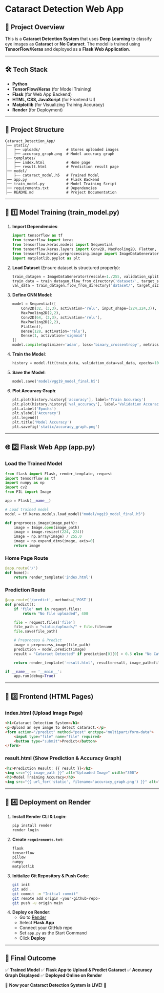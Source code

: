 # Cataract Detection Web App

## 📌 Project Overview
This is a **Cataract Detection System** that uses **Deep Learning** to classify eye images as **Cataract** or **No Cataract**. The model is trained using **TensorFlow/Keras** and deployed as a **Flask Web Application**.

---

## 🛠️ Tech Stack
- **Python**
- **TensorFlow/Keras** (for Model Training)
- **Flask** (for Web App Backend)
- **HTML, CSS, JavaScript** (for Frontend UI)
- **Matplotlib** (for Visualizing Training Accuracy)
- **Render** (for Deployment)

---

## 📂 Project Structure
```
Cataract_Detection_App/
│── static/
│   ├── uploads/            # Stores uploaded images
│   ├── accuracy_graph.png  # Model accuracy graph
│── templates/
│   ├── index.html          # Home page
│   ├── result.html         # Prediction result page
│── model/
│   ├── cataract_model.h5   # Trained Model
│── app.py                  # Flask Backend
│── train_model.py          # Model Training Script
│── requirements.txt        # Dependencies
│── README.md               # Project Documentation
```

---

## 🔧 1️⃣ Model Training (train_model.py)
1. **Import Dependencies**:
   ```python
   import tensorflow as tf
   from tensorflow import keras
   from tensorflow.keras.models import Sequential
   from tensorflow.keras.layers import Conv2D, MaxPooling2D, Flatten, Dense
   from tensorflow.keras.preprocessing.image import ImageDataGenerator
   import matplotlib.pyplot as plt
   ```

2. **Load Dataset** (Ensure dataset is structured properly):
   ```python
   train_datagen = ImageDataGenerator(rescale=1./255, validation_split=0.2)
   train_data = train_datagen.flow_from_directory('dataset/', target_size=(224,224), batch_size=32, class_mode='binary', subset='training')
   val_data = train_datagen.flow_from_directory('dataset/', target_size=(224,224), batch_size=32, class_mode='binary', subset='validation')
   ```

3. **Define CNN Model**:
   ```python
   model = Sequential([
       Conv2D(32, (3,3), activation='relu', input_shape=(224,224,3)),
       MaxPooling2D(2,2),
       Conv2D(64, (3,3), activation='relu'),
       MaxPooling2D(2,2),
       Flatten(),
       Dense(128, activation='relu'),
       Dense(1, activation='sigmoid')
   ])
   model.compile(optimizer='adam', loss='binary_crossentropy', metrics=['accuracy'])
   ```

4. **Train the Model**:
   ```python
   history = model.fit(train_data, validation_data=val_data, epochs=10)
   ```

5. **Save the Model**:
   ```python
   model.save('model/vgg19_model_final.h5')
   ```

6. **Plot Accuracy Graph**:
   ```python
   plt.plot(history.history['accuracy'], label='Train Accuracy')
   plt.plot(history.history['val_accuracy'], label='Validation Accuracy')
   plt.xlabel('Epochs')
   plt.ylabel('Accuracy')
   plt.legend()
   plt.title('Model Accuracy')
   plt.savefig('static/accuracy_graph.png')
   ```

---

## 🌐 2️⃣ Flask Web App (app.py)
### **Load the Trained Model**
```python
from flask import Flask, render_template, request
import tensorflow as tf
import numpy as np
import cv2
from PIL import Image

app = Flask(__name__)

# Load trained model
model = tf.keras.models.load_model("model/vgg19_model_final.h5")

def preprocess_image(image_path):
    image = Image.open(image_path)
    image = image.resize((224, 224))
    image = np.array(image) / 255.0
    image = np.expand_dims(image, axis=0)
    return image
```

### **Home Page Route**
```python
@app.route('/')
def home():
    return render_template('index.html')
```

### **Prediction Route**
```python
@app.route('/predict', methods=['POST'])
def predict():
    if 'file' not in request.files:
        return "No file uploaded", 400

    file = request.files['file']
    file_path = "static/uploads/" + file.filename
    file.save(file_path)

    # Preprocess & Predict
    image = preprocess_image(file_path)
    prediction = model.predict(image)
    result = "Cataract Detected" if prediction[0][0] > 0.5 else "No Cataract"

    return render_template('result.html', result=result, image_path=file_path)

if __name__ == '__main__':
    app.run(debug=True)
```

---

## 🎨 3️⃣ Frontend (HTML Pages)
### **index.html** (Upload Image Page)
```html
<h1>Cataract Detection System</h1>
<p>Upload an eye image to detect cataract.</p>
<form action="/predict" method="post" enctype="multipart/form-data">
    <input type="file" name="file" required>
    <button type="submit">Predict</button>
</form>
```

### **result.html** (Show Prediction & Accuracy Graph)
```html
<h2>Prediction Result: {{ result }}</h2>
<img src="{{ image_path }}" alt="Uploaded Image" width="300">
<h3>Model Training Accuracy</h3>
<img src="{{ url_for('static', filename='accuracy_graph.png') }}" alt="Accuracy Graph" width="500">
```

---

## 🚀 4️⃣ Deployment on Render
1. **Install Render CLI & Login**:
   ```bash
   pip install render
   render login
   ```
2. **Create `requirements.txt`**:
   ```bash
   flask
   tensorflow
   pillow
   numpy
   matplotlib
   ```
3. **Initialize Git Repository & Push Code**:
   ```bash
   git init
   git add .
   git commit -m "Initial commit"
   git remote add origin <your-github-repo>
   git push -u origin main
   ```
4. **Deploy on Render**:
   - Go to [Render](https://render.com/)
   - Select **Flask App**
   - Connect your GitHub repo
   - Set `app.py` as the Start Command
   - Click **Deploy**

---

## 🎯 Final Outcome
✅ **Trained Model**
✅ **Flask App to Upload & Predict Cataract**
✅ **Accuracy Graph Displayed**
✅ **Deployed Online on Render**

🚀 **Now your Cataract Detection System is LIVE!** 🎉

